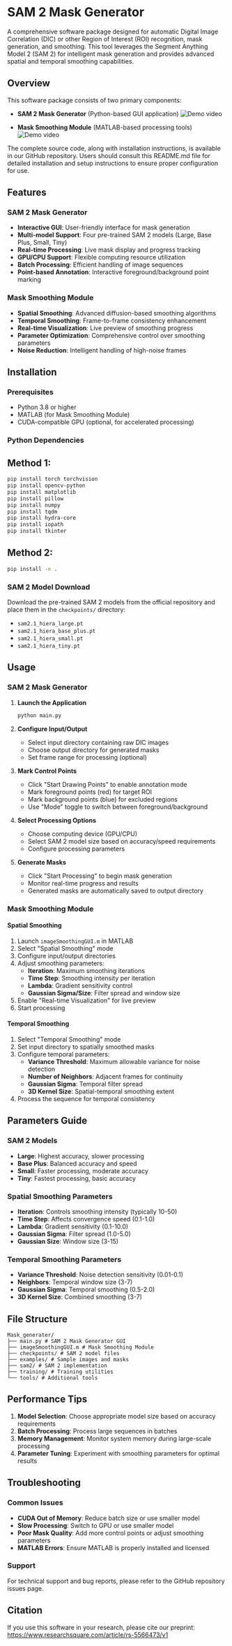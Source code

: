 # SAM 2 Mask Generator
A comprehensive software package designed for automatic Digital Image Correlation (DIC) or other Region of Interest (ROI) recognition, mask generation, and smoothing. This tool leverages the Segment Anything Model 2 (SAM 2) for intelligent mask generation and provides advanced spatial and temporal smoothing capabilities.

## Overview

This software package consists of two primary components:
- **SAM 2 Mask Generator** (Python-based GUI application)
![Demo video](assets/Mask_generator_demo_video.gif)


- **Mask Smoothing Module** (MATLAB-based processing tools)
![Demo video](assets/Smoothing_demo_video.gif)

The complete source code, along with installation instructions, is available in our GitHub repository. Users should consult this README.md file for detailed installation and setup instructions to ensure proper configuration for use.

## Features

### SAM 2 Mask Generator
- **Interactive GUI**: User-friendly interface for mask generation
- **Multi-model Support**: Four pre-trained SAM 2 models (Large, Base Plus, Small, Tiny)
- **Real-time Processing**: Live mask display and progress tracking
- **GPU/CPU Support**: Flexible computing resource utilization
- **Batch Processing**: Efficient handling of image sequences
- **Point-based Annotation**: Interactive foreground/background point marking

### Mask Smoothing Module
- **Spatial Smoothing**: Advanced diffusion-based smoothing algorithms
- **Temporal Smoothing**: Frame-to-frame consistency enhancement
- **Real-time Visualization**: Live preview of smoothing progress
- **Parameter Optimization**: Comprehensive control over smoothing parameters
- **Noise Reduction**: Intelligent handling of high-noise frames

## Installation

### Prerequisites
- Python 3.8 or higher
- MATLAB (for Mask Smoothing Module)
- CUDA-compatible GPU (optional, for accelerated processing)

### Python Dependencies
## Method 1:
```bash
pip install torch torchvision
pip install opencv-python
pip install matplotlib
pip install pillow
pip install numpy
pip install tqdm
pip install hydra-core
pip install iopath
pip install tkinter
```
## Method 2:
```bash
pip install -e .
```

### SAM 2 Model Download
Download the pre-trained SAM 2 models from the official repository and place them in the `checkpoints/` directory:
- `sam2.1_hiera_large.pt`
- `sam2.1_hiera_base_plus.pt`
- `sam2.1_hiera_small.pt`
- `sam2.1_hiera_tiny.pt`

## Usage

### SAM 2 Mask Generator

1. **Launch the Application**
   ```bash
   python main.py
   ```

2. **Configure Input/Output**
   - Select input directory containing raw DIC images
   - Choose output directory for generated masks
   - Set frame range for processing (optional)

3. **Mark Control Points**
   - Click "Start Drawing Points" to enable annotation mode
   - Mark foreground points (red) for target ROI
   - Mark background points (blue) for excluded regions
   - Use "Mode" toggle to switch between foreground/background

4. **Select Processing Options**
   - Choose computing device (GPU/CPU)
   - Select SAM 2 model size based on accuracy/speed requirements
   - Configure processing parameters

5. **Generate Masks**
   - Click "Start Processing" to begin mask generation
   - Monitor real-time progress and results
   - Generated masks are automatically saved to output directory

### Mask Smoothing Module

#### Spatial Smoothing
1. Launch `imageSmoothingGUI.m` in MATLAB
2. Select "Spatial Smoothing" mode
3. Configure input/output directories
4. Adjust smoothing parameters:
   - **Iteration**: Maximum smoothing iterations
   - **Time Step**: Smoothing intensity per iteration
   - **Lambda**: Gradient sensitivity control
   - **Gaussian Sigma/Size**: Filter spread and window size
5. Enable "Real-time Visualization" for live preview
6. Start processing

#### Temporal Smoothing
1. Select "Temporal Smoothing" mode
2. Set input directory to spatially smoothed masks
3. Configure temporal parameters:
   - **Variance Threshold**: Maximum allowable variance for noise detection
   - **Number of Neighbors**: Adjacent frames for continuity
   - **Gaussian Sigma**: Temporal filter spread
   - **3D Kernel Size**: Spatial-temporal smoothing extent
4. Process the sequence for temporal consistency

## Parameters Guide

### SAM 2 Models
- **Large**: Highest accuracy, slower processing
- **Base Plus**: Balanced accuracy and speed
- **Small**: Faster processing, moderate accuracy
- **Tiny**: Fastest processing, basic accuracy

### Spatial Smoothing Parameters
- **Iteration**: Controls smoothing intensity (typically 10-50)
- **Time Step**: Affects convergence speed (0.1-1.0)
- **Lambda**: Gradient sensitivity (0.1-10.0)
- **Gaussian Sigma**: Filter spread (1.0-5.0)
- **Gaussian Size**: Window size (3-15)

### Temporal Smoothing Parameters
- **Variance Threshold**: Noise detection sensitivity (0.01-0.1)
- **Neighbors**: Temporal window size (3-7)
- **Gaussian Sigma**: Temporal smoothing (0.5-2.0)
- **3D Kernel Size**: Combined smoothing (3-7)

## File Structure
    Mask_generater/
    ├── main.py # SAM 2 Mask Generator GUI
    ├── imageSmoothingGUI.m # Mask Smoothing Module
    ├── checkpoints/ # SAM 2 model files
    ├── examples/ # Sample images and masks
    ├── sam2/ # SAM 2 implementation
    ├── training/ # Training utilities
    └── tools/ # Additional tools


## Performance Tips

1. **Model Selection**: Choose appropriate model size based on accuracy requirements
2. **Batch Processing**: Process large sequences in batches
3. **Memory Management**: Monitor system memory during large-scale processing
4. **Parameter Tuning**: Experiment with smoothing parameters for optimal results

## Troubleshooting

### Common Issues
- **CUDA Out of Memory**: Reduce batch size or use smaller model
- **Slow Processing**: Switch to GPU or use smaller model
- **Poor Mask Quality**: Add more control points or adjust smoothing parameters
- **MATLAB Errors**: Ensure MATLAB is properly installed and licensed

### Support
For technical support and bug reports, please refer to the GitHub repository issues page.

## Citation

If you use this software in your research, please cite our preprint:
https://www.researchsquare.com/article/rs-5566473/v1